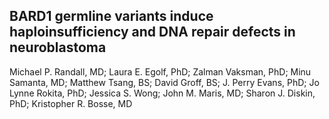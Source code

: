 ## BARD1 germline variants induce haploinsufficiency and DNA repair defects in neuroblastoma

Michael P. Randall, MD; Laura E. Egolf, PhD; Zalman Vaksman, PhD; Minu Samanta, MD; Matthew Tsang, BS; David Groff, BS; J. Perry Evans, PhD; Jo Lynne Rokita, PhD; Jessica S. Wong; John M. Maris, MD; Sharon J. Diskin, PhD; Kristopher R. Bosse, MD


